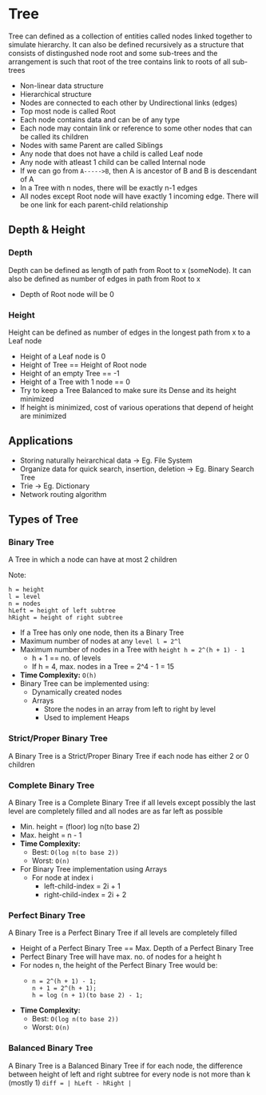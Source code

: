 # Tree
Tree can defined as a collection of entities called nodes linked together to simulate hierarchy.
It can also be defined recursively as a structure that consists of distingushed node root and some sub-trees and the arrangement is such that root of the tree contains link to roots of all sub-trees 

- Non-linear data structure
- Hierarchical structure
- Nodes are connected to each other by Undirectional links (edges)
- Top most node is called Root
- Each node contains data and can be of any type
- Each node may contain link or reference to some other nodes that can be called its       children
- Nodes with same Parent are called Siblings
- Any node that does not have a child is called Leaf node
- Any node with atleast 1 child can be called Internal node
- If we can go from `A----->B`, then A is ancestor of B and B is descendant of A
- In a Tree with n nodes, there will be exactly n-1 edges
- All nodes except Root node will have exactly 1 incoming edge.
  There will be one link for each parent-child relationship

## Depth & Height
### Depth
Depth can be defined as length of path from Root to x (someNode).
It can also be defined as number of edges in path from Root to x

- Depth of Root node will be 0

### Height
Height can be defined as number of edges in the longest path from x to a Leaf node

- Height of a Leaf node is 0
- Height of Tree == Height of Root node
- Height of an empty Tree == -1
- Height of a Tree with 1 node == 0
- Try to keep a Tree Balanced to make sure its Dense and its height minimized
- If height is minimized, cost of various operations that depend of height are minimized

## Applications
- Storing naturally heirarchical data -> Eg. File System
- Organize data for quick search, insertion, deletion -> Eg. Binary   Search Tree
- Trie -> Eg. Dictionary
- Network routing algorithm

## Types of Tree
### Binary Tree
A Tree in which a node can have at most 2 children

Note:
````
h = height
l = level
n = nodes
hLeft = height of left subtree
hRight = height of right subtree
````

- If a Tree has only one node, then its a Binary Tree
- Maximum number of nodes at any `level l = 2^l`
- Maximum number of nodes in a Tree with `height h = 2^(h + 1) - 1`
  - h + 1 == no. of levels
  - If h = 4, max. nodes in a Tree = 2^4 - 1 = 15
- <b>Time Complexity:</b> `O(h)`
- Binary Tree can be implemented using:
  - Dynamically created nodes
  - Arrays
    - Store the nodes in an array from left to right by level
    - Used to implement Heaps

### Strict/Proper Binary Tree
A Binary Tree is a Strict/Proper Binary Tree if each node has either 2 or 0 children

### Complete Binary Tree
A Binary Tree is a Complete Binary Tree if all levels except possibly the last level are completely filled and all nodes are as far left as possible

- Min. height = (floor) log n(to base 2)
- Max. height = n - 1
- <b>Time Complexity:</b>
  - Best: `O(log n(to base 2))`
  - Worst: `O(n)`
- For Binary Tree implementation using Arrays
  - For node at index i
    - left-child-index = 2i + 1
    - right-child-index = 2i + 2

### Perfect Binary Tree
A Binary Tree is a Perfect Binary Tree if all levels are completely filled

- Height of a Perfect Binary Tree == Max. Depth of a Perfect Binary Tree
- Perfect Binary Tree will have max. no. of nodes for a height h
- For nodes n, the height of the Perfect Binary Tree would be:
  - ````
    n = 2^(h + 1) - 1;
    n + 1 = 2^(h + 1);
    h = log (n + 1)(to base 2) - 1;
    ````
- <b>Time Complexity:</b>
  - Best: `O(log n(to base 2))`
  - Worst: `O(n)`

### Balanced Binary Tree
A Binary Tree is a Balanced Binary Tree if for each node, the difference between height of left and right subtree for every node is not more than k (mostly 1)
`diff = | hLeft - hRight |`
